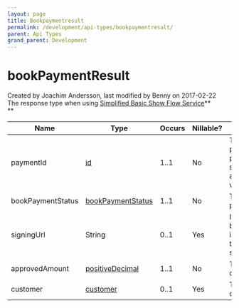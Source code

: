 ```yaml
---
layout: page
title: Bookpaymentresult
permalink: /development/api-types/bookpaymentresult/
parent: Api Types
grand_parent: Development
---
```




# bookPaymentResult 
Created by Joachim Andersson, last modified by Benny on 2017-02-22
 
The response type when using [Simplified Basic Show Flow
Service](Simplified-Flow-API_1476359.html)**  
**
  
| Name               | Type                                                | Occurs | Nillable? | Description                                                                                           |
|--------------------|-----------------------------------------------------|--------|-----------|-------------------------------------------------------------------------------------------------------|
| paymentId          | [id](Simple-Types..._1475653.html)                  | 1..1   | No        | The ID for the payment, same as preferredId if that is specified, else it is an auto generated value. |
| bookPaymentStatus  | [bookPaymentStatus](bookPaymentStatus_1476387.html) | 1..1   | No        | The status of the payment.                                                                            |
| signingUrl         | String                                              | 0..1   | Yes       | If the bookPaymentStatus is SIGNING then this will contain the signing URL.                           |
| approvedAmount     | [positiveDecimal](Simple-Types..._1475653.html)     | 1..1   | No        | The approved credit amount.                                                                           |
| customer           | [customer](customer_1475725.html)                   | 0..1   | Yes       | The address of the customer.                                                                          |
  
